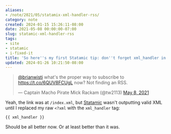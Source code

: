```yaml
---
aliases:
- /note/2021/05/statamix-xml-handler-rss/
category: note
created: 2024-01-15 15:26:11-08:00
date: 2021-05-08 00:00:00-07:00
slug: statamic-xml-handler-rss
tags:
- site
- statamic
- i-fixed-it
title: 'So here''s my first Statamic tip: don''t forget xml_handler in your RSS template'
updated: 2024-01-26 10:21:50-08:00
---
```


<blockquote class="twitter-tweet"><p lang="en" dir="ltr"><a href="https://twitter.com/brianwisti?ref_src=twsrc%5Etfw">@brianwisti</a> what&#39;s the proper way to subscribe to <a href="https://t.co/6QUV8FCUgL">https://t.co/6QUV8FCUgL</a> now? Not finding an RSS.</p>&mdash; Captain Macho Pirate Mick Rackam (@tw2113) <a href="https://twitter.com/tw2113/status/1390887717261561857?ref_src=twsrc%5Etfw">May 8, 2021</a></blockquote> <script async src="https://platform.twitter.com/widgets.js" charset="utf-8"></script>

Yeah, the link was at `/index.xml`, but [Statamic](../../../card/Statamic.md) wasn't outputting valid XML until I replaced my raw `<?xml` with the `xml_handler` tag:

````
{{ xml_handler }}
````

Should be all better now. Or at least better than it was.